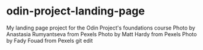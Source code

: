 # odin-project-landing-page
My landing page project for the Odin Project's foundations course
Photo by Anastasia Rumyantseva from Pexels
Photo by Matt Hardy from Pexels
Photo by Fady Fouad from Pexels
git edit
